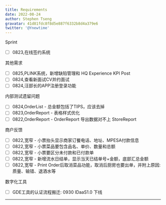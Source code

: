 ```yaml
---
title: Requirements
date: 2022-08-24
author: Stephen Tseng
gravatar: 41d81fdc8f8d5e887f6332b8d4a379e6
twitter: '@Ynewtime'
---
```


Sprint
+ [ ] 0823,在线签约系统

其他需求
+ [ ] 0825,PLINK系统，新增缺陷管理和 HQ Experience KPI Post
+ [ ] 0824,查看新面试CV并约面试
+ [ ] 0824,汪部长的APP注册登录功能

内部测试遗留问题
+ [ ] 0824,OrderList - 总金额包括了TIPS，应该去掉
+ [ ] 0823,OrderReport - 表格样式优化
+ [ ] 0822,OrderReport - OrderReport 导出数据对不上 StoreReport

商户反馈
+ [ ] 0822,宽窄 - 小票抬头显示商家订餐电话、地址、MPESA付款信息
+ [ ] 0822,宽窄 - 小票菜品要包含品名、单价、数量和总额
+ [ ] 0822,宽窄 - 小票要区分未付款和已付款单
+ [ ] 0822,宽窄 - 新增流水日结单，显示当天已结单号+金额，底部汇总金额
+ [ ] 0822,宽窄 - Print Order后取消菜品功能，取消后厨房也要出单，并附上原因: 质量、输错、退酒水等

数字化工具
+ [ ] GDE工具的认证流程搬迁: 0930 IDaaS1.0 下线

---
